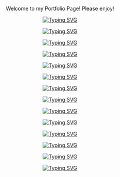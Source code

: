 <div align="center">

Welcome to my Portfolio Page! Please enjoy!

[![Typing SVG](https://images-wixmp-ed30a86b8c4ca887773594c2.wixmp.com/f/bd7aab99-6e4d-4cec-883a-382eda4f028f/dirl5y0-937e9e1c-643b-495f-992b-dbe2758685c1.png/v1/fill/w_1192,h_670,q_70,strp/python_by_astarnamedthesun_dirl5y0-pre.jpg?token=eyJ0eXAiOiJKV1QiLCJhbGciOiJIUzI1NiJ9.eyJzdWIiOiJ1cm46YXBwOjdlMGQxODg5ODIyNjQzNzNhNWYwZDQxNWVhMGQyNmUwIiwiaXNzIjoidXJuOmFwcDo3ZTBkMTg4OTgyMjY0MzczYTVmMGQ0MTVlYTBkMjZlMCIsIm9iaiI6W1t7ImhlaWdodCI6Ijw9MTA4MCIsInBhdGgiOiJcL2ZcL2JkN2FhYjk5LTZlNGQtNGNlYy04ODNhLTM4MmVkYTRmMDI4ZlwvZGlybDV5MC05MzdlOWUxYy02NDNiLTQ5NWYtOTkyYi1kYmUyNzU4Njg1YzEucG5nIiwid2lkdGgiOiI8PTE5MjAifV1dLCJhdWQiOlsidXJuOnNlcnZpY2U6aW1hZ2Uub3BlcmF0aW9ucyJdfQ.FTN_csDSTz3We9d4SLAe2CN2xINP3djk5SGxcj8TGs0)](https://git.io/typing-svg)


[![Typing SVG](https://images-wixmp-ed30a86b8c4ca887773594c2.wixmp.com/f/bd7aab99-6e4d-4cec-883a-382eda4f028f/dk0hybh-b0bd1a6b-1d3b-4543-a714-e6044db6d86e.png?token=eyJ0eXAiOiJKV1QiLCJhbGciOiJIUzI1NiJ9.eyJzdWIiOiJ1cm46YXBwOjdlMGQxODg5ODIyNjQzNzNhNWYwZDQxNWVhMGQyNmUwIiwiaXNzIjoidXJuOmFwcDo3ZTBkMTg4OTgyMjY0MzczYTVmMGQ0MTVlYTBkMjZlMCIsIm9iaiI6W1t7InBhdGgiOiJcL2ZcL2JkN2FhYjk5LTZlNGQtNGNlYy04ODNhLTM4MmVkYTRmMDI4ZlwvZGswaHliaC1iMGJkMWE2Yi0xZDNiLTQ1NDMtYTcxNC1lNjA0NGRiNmQ4NmUucG5nIn1dXSwiYXVkIjpbInVybjpzZXJ2aWNlOmZpbGUuZG93bmxvYWQiXX0.sjfK2uX93gaZ3dPiQImPPF5JGuy4QaEwURzYxqFeQn0)](https://git.io/typing-svg)


[![Typing SVG](https://images-wixmp-ed30a86b8c4ca887773594c2.wixmp.com/f/bd7aab99-6e4d-4cec-883a-382eda4f028f/djwlqgq-0f0016dc-aec8-4922-a616-71059d34f106.png?token=eyJ0eXAiOiJKV1QiLCJhbGciOiJIUzI1NiJ9.eyJzdWIiOiJ1cm46YXBwOjdlMGQxODg5ODIyNjQzNzNhNWYwZDQxNWVhMGQyNmUwIiwiaXNzIjoidXJuOmFwcDo3ZTBkMTg4OTgyMjY0MzczYTVmMGQ0MTVlYTBkMjZlMCIsIm9iaiI6W1t7InBhdGgiOiJcL2ZcL2JkN2FhYjk5LTZlNGQtNGNlYy04ODNhLTM4MmVkYTRmMDI4ZlwvZGp3bHFncS0wZjAwMTZkYy1hZWM4LTQ5MjItYTYxNi03MTA1OWQzNGYxMDYucG5nIn1dXSwiYXVkIjpbInVybjpzZXJ2aWNlOmZpbGUuZG93bmxvYWQiXX0.T4YTc0emMLMRREkLbSPz3y_LgeQ5cpjiWCYrrj6S3ec)](https://git.io/typing-svg)

[![Typing SVG](https://images-wixmp-ed30a86b8c4ca887773594c2.wixmp.com/f/bd7aab99-6e4d-4cec-883a-382eda4f028f/djpegdv-11007fee-35f1-46a4-9759-d9238ca683bb.png?token=eyJ0eXAiOiJKV1QiLCJhbGciOiJIUzI1NiJ9.eyJzdWIiOiJ1cm46YXBwOjdlMGQxODg5ODIyNjQzNzNhNWYwZDQxNWVhMGQyNmUwIiwiaXNzIjoidXJuOmFwcDo3ZTBkMTg4OTgyMjY0MzczYTVmMGQ0MTVlYTBkMjZlMCIsIm9iaiI6W1t7InBhdGgiOiJcL2ZcL2JkN2FhYjk5LTZlNGQtNGNlYy04ODNhLTM4MmVkYTRmMDI4ZlwvZGpwZWdkdi0xMTAwN2ZlZS0zNWYxLTQ2YTQtOTc1OS1kOTIzOGNhNjgzYmIucG5nIn1dXSwiYXVkIjpbInVybjpzZXJ2aWNlOmZpbGUuZG93bmxvYWQiXX0.FhathkqbZweg0EbCAlW8i44hWnU884rhPu6UMVBV2U4)](https://git.io/typing-svg)

[![Typing SVG](https://images-wixmp-ed30a86b8c4ca887773594c2.wixmp.com/f/bd7aab99-6e4d-4cec-883a-382eda4f028f/dj73ag3-99d0d266-ca00-4c6d-a4e9-64f5078443b7.png?token=eyJ0eXAiOiJKV1QiLCJhbGciOiJIUzI1NiJ9.eyJzdWIiOiJ1cm46YXBwOjdlMGQxODg5ODIyNjQzNzNhNWYwZDQxNWVhMGQyNmUwIiwiaXNzIjoidXJuOmFwcDo3ZTBkMTg4OTgyMjY0MzczYTVmMGQ0MTVlYTBkMjZlMCIsIm9iaiI6W1t7InBhdGgiOiJcL2ZcL2JkN2FhYjk5LTZlNGQtNGNlYy04ODNhLTM4MmVkYTRmMDI4ZlwvZGo3M2FnMy05OWQwZDI2Ni1jYTAwLTRjNmQtYTRlOS02NGY1MDc4NDQzYjcucG5nIn1dXSwiYXVkIjpbInVybjpzZXJ2aWNlOmZpbGUuZG93bmxvYWQiXX0.I4XjIS5jrlQvmTENkKRi4LTmo4stIrBASV47AjGmmIE)](https://git.io/typing-svg)

[![Typing SVG](https://images-wixmp-ed30a86b8c4ca887773594c2.wixmp.com/f/bd7aab99-6e4d-4cec-883a-382eda4f028f/din010e-6ebeb00d-9806-486c-a9ca-78ab6e2cc47f.jpg?token=eyJ0eXAiOiJKV1QiLCJhbGciOiJIUzI1NiJ9.eyJzdWIiOiJ1cm46YXBwOjdlMGQxODg5ODIyNjQzNzNhNWYwZDQxNWVhMGQyNmUwIiwiaXNzIjoidXJuOmFwcDo3ZTBkMTg4OTgyMjY0MzczYTVmMGQ0MTVlYTBkMjZlMCIsIm9iaiI6W1t7InBhdGgiOiJcL2ZcL2JkN2FhYjk5LTZlNGQtNGNlYy04ODNhLTM4MmVkYTRmMDI4ZlwvZGluMDEwZS02ZWJlYjAwZC05ODA2LTQ4NmMtYTljYS03OGFiNmUyY2M0N2YuanBnIn1dXSwiYXVkIjpbInVybjpzZXJ2aWNlOmZpbGUuZG93bmxvYWQiXX0.EDXMHhue4zLCcBDfav17PDhy_zwnBFwiwDQO08WqqK4)](https://git.io/typing-svg)

[![Typing SVG](https://images-wixmp-ed30a86b8c4ca887773594c2.wixmp.com/f/bd7aab99-6e4d-4cec-883a-382eda4f028f/dimzzzc-86d9ed1b-4357-4471-9159-45f9a674434b.png?token=eyJ0eXAiOiJKV1QiLCJhbGciOiJIUzI1NiJ9.eyJzdWIiOiJ1cm46YXBwOjdlMGQxODg5ODIyNjQzNzNhNWYwZDQxNWVhMGQyNmUwIiwiaXNzIjoidXJuOmFwcDo3ZTBkMTg4OTgyMjY0MzczYTVmMGQ0MTVlYTBkMjZlMCIsIm9iaiI6W1t7InBhdGgiOiJcL2ZcL2JkN2FhYjk5LTZlNGQtNGNlYy04ODNhLTM4MmVkYTRmMDI4ZlwvZGltenp6Yy04NmQ5ZWQxYi00MzU3LTQ0NzEtOTE1OS00NWY5YTY3NDQzNGIucG5nIn1dXSwiYXVkIjpbInVybjpzZXJ2aWNlOmZpbGUuZG93bmxvYWQiXX0.pVcZYjaWWTZIenHFpNTq0quUPVLyF2Isf58eiuYG0a4)](https://git.io/typing-svg)

[![Typing SVG](https://images-wixmp-ed30a86b8c4ca887773594c2.wixmp.com/f/bd7aab99-6e4d-4cec-883a-382eda4f028f/dimzzpc-d1fbeeb5-2d74-4827-aaf3-aa675e0635eb.png?token=eyJ0eXAiOiJKV1QiLCJhbGciOiJIUzI1NiJ9.eyJzdWIiOiJ1cm46YXBwOjdlMGQxODg5ODIyNjQzNzNhNWYwZDQxNWVhMGQyNmUwIiwiaXNzIjoidXJuOmFwcDo3ZTBkMTg4OTgyMjY0MzczYTVmMGQ0MTVlYTBkMjZlMCIsIm9iaiI6W1t7InBhdGgiOiJcL2ZcL2JkN2FhYjk5LTZlNGQtNGNlYy04ODNhLTM4MmVkYTRmMDI4ZlwvZGltenpwYy1kMWZiZWViNS0yZDc0LTQ4MjctYWFmMy1hYTY3NWUwNjM1ZWIucG5nIn1dXSwiYXVkIjpbInVybjpzZXJ2aWNlOmZpbGUuZG93bmxvYWQiXX0.wCLSaH8l0w5CotV3Res3u8yAcIzECr-QoLOEb0d2p0s)](https://git.io/typing-svg)

[![Typing SVG](https://images-wixmp-ed30a86b8c4ca887773594c2.wixmp.com/f/bd7aab99-6e4d-4cec-883a-382eda4f028f/dimzy86-cdf90251-744b-4095-bdac-5c1f9b812906.png?token=eyJ0eXAiOiJKV1QiLCJhbGciOiJIUzI1NiJ9.eyJzdWIiOiJ1cm46YXBwOjdlMGQxODg5ODIyNjQzNzNhNWYwZDQxNWVhMGQyNmUwIiwiaXNzIjoidXJuOmFwcDo3ZTBkMTg4OTgyMjY0MzczYTVmMGQ0MTVlYTBkMjZlMCIsIm9iaiI6W1t7InBhdGgiOiJcL2ZcL2JkN2FhYjk5LTZlNGQtNGNlYy04ODNhLTM4MmVkYTRmMDI4ZlwvZGltenk4Ni1jZGY5MDI1MS03NDRiLTQwOTUtYmRhYy01YzFmOWI4MTI5MDYucG5nIn1dXSwiYXVkIjpbInVybjpzZXJ2aWNlOmZpbGUuZG93bmxvYWQiXX0.ViFXpX0RzgpuNzlR3NrlqLCRZNEbCFYYWKWPRFweyJw)](https://git.io/typing-svg)

[![Typing SVG](https://images-wixmp-ed30a86b8c4ca887773594c2.wixmp.com/f/bd7aab99-6e4d-4cec-883a-382eda4f028f/dimzvwt-edc940cb-290b-4c5a-83d8-74601d1eff72.png/v1/fill/w_1280,h_1280,q_80,strp/magic_crystals__mista_white_by_astarnamedthesun_dimzvwt-fullview.jpg?token=eyJ0eXAiOiJKV1QiLCJhbGciOiJIUzI1NiJ9.eyJzdWIiOiJ1cm46YXBwOjdlMGQxODg5ODIyNjQzNzNhNWYwZDQxNWVhMGQyNmUwIiwiaXNzIjoidXJuOmFwcDo3ZTBkMTg4OTgyMjY0MzczYTVmMGQ0MTVlYTBkMjZlMCIsIm9iaiI6W1t7ImhlaWdodCI6Ijw9MTI4MCIsInBhdGgiOiJcL2ZcL2JkN2FhYjk5LTZlNGQtNGNlYy04ODNhLTM4MmVkYTRmMDI4ZlwvZGltenZ3dC1lZGM5NDBjYi0yOTBiLTRjNWEtODNkOC03NDYwMWQxZWZmNzIucG5nIiwid2lkdGgiOiI8PTEyODAifV1dLCJhdWQiOlsidXJuOnNlcnZpY2U6aW1hZ2Uub3BlcmF0aW9ucyJdfQ.OZgbjHmxSBckMAGdaixCROpmADDtsl_zyKnjlYJLqXA)](https://git.io/typing-svg)

[![Typing SVG](https://images-wixmp-ed30a86b8c4ca887773594c2.wixmp.com/f/bd7aab99-6e4d-4cec-883a-382eda4f028f/dimzvbz-adcf8fb2-9f5b-4f5b-b5a9-bbd6d8b2e5f6.png/v1/fill/w_1280,h_1267,q_80,strp/trick_or_treat_by_astarnamedthesun_dimzvbz-fullview.jpg?token=eyJ0eXAiOiJKV1QiLCJhbGciOiJIUzI1NiJ9.eyJzdWIiOiJ1cm46YXBwOjdlMGQxODg5ODIyNjQzNzNhNWYwZDQxNWVhMGQyNmUwIiwiaXNzIjoidXJuOmFwcDo3ZTBkMTg4OTgyMjY0MzczYTVmMGQ0MTVlYTBkMjZlMCIsIm9iaiI6W1t7ImhlaWdodCI6Ijw9MTI2NyIsInBhdGgiOiJcL2ZcL2JkN2FhYjk5LTZlNGQtNGNlYy04ODNhLTM4MmVkYTRmMDI4ZlwvZGltenZiei1hZGNmOGZiMi05ZjViLTRmNWItYjVhOS1iYmQ2ZDhiMmU1ZjYucG5nIiwid2lkdGgiOiI8PTEyODAifV1dLCJhdWQiOlsidXJuOnNlcnZpY2U6aW1hZ2Uub3BlcmF0aW9ucyJdfQ.ARxHpNR_68A4swSvEr2bCwceYYwrMK7Zhs7Yo58RDJQ)](https://git.io/typing-svg)

[![Typing SVG](https://images-wixmp-ed30a86b8c4ca887773594c2.wixmp.com/f/bd7aab99-6e4d-4cec-883a-382eda4f028f/dimzumu-a6de1325-63cb-407f-80cb-946bfe600bfe.jpg?token=eyJ0eXAiOiJKV1QiLCJhbGciOiJIUzI1NiJ9.eyJzdWIiOiJ1cm46YXBwOjdlMGQxODg5ODIyNjQzNzNhNWYwZDQxNWVhMGQyNmUwIiwiaXNzIjoidXJuOmFwcDo3ZTBkMTg4OTgyMjY0MzczYTVmMGQ0MTVlYTBkMjZlMCIsIm9iaiI6W1t7InBhdGgiOiJcL2ZcL2JkN2FhYjk5LTZlNGQtNGNlYy04ODNhLTM4MmVkYTRmMDI4ZlwvZGltenVtdS1hNmRlMTMyNS02M2NiLTQwN2YtODBjYi05NDZiZmU2MDBiZmUuanBnIn1dXSwiYXVkIjpbInVybjpzZXJ2aWNlOmZpbGUuZG93bmxvYWQiXX0.I36X6MOGiCs9glOXLqhCpoWBsLdrq3hMcsvwT7Gja_8)](https://git.io/typing-svg)

[![Typing SVG](https://images-wixmp-ed30a86b8c4ca887773594c2.wixmp.com/f/bd7aab99-6e4d-4cec-883a-382eda4f028f/dimztb5-80f85fb4-8032-467e-a4fb-2e92fd4bdc96.png?token=eyJ0eXAiOiJKV1QiLCJhbGciOiJIUzI1NiJ9.eyJzdWIiOiJ1cm46YXBwOjdlMGQxODg5ODIyNjQzNzNhNWYwZDQxNWVhMGQyNmUwIiwiaXNzIjoidXJuOmFwcDo3ZTBkMTg4OTgyMjY0MzczYTVmMGQ0MTVlYTBkMjZlMCIsIm9iaiI6W1t7InBhdGgiOiJcL2ZcL2JkN2FhYjk5LTZlNGQtNGNlYy04ODNhLTM4MmVkYTRmMDI4ZlwvZGltenRiNS04MGY4NWZiNC04MDMyLTQ2N2UtYTRmYi0yZTkyZmQ0YmRjOTYucG5nIn1dXSwiYXVkIjpbInVybjpzZXJ2aWNlOmZpbGUuZG93bmxvYWQiXX0.nr4X-4xrHuOszLDgNJZE0qYN_y-NviIsAP4-3BXQvZI)](https://git.io/typing-svg)

[![Typing SVG](https://media.tenor.com/zXMGPq0piPkAAAAM/engine-engineer.gif)](https://git.io/typing-svg)
</div>



<div align="center">
